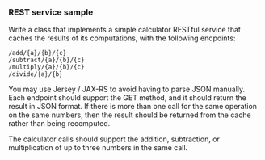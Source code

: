 ### REST service sample

Write a class that implements a simple calculator RESTful service that caches the results of its computations, with the following endpoints:
```
/add/{a}/{b}/{c}
/subtract/{a}/{b}/{c}
/multiply/{a}/{b}/{c}
/divide/{a}/{b}
```
You may use Jersey / JAX-RS to avoid having to parse JSON manually. Each endpoint should support the GET method, and it should return the result in JSON format. If there is more than one call for the same operation on the same numbers, then the result should be returned from the cache rather than being recomputed.

The calculator calls should support the addition, subtraction, or multiplication of up to three numbers in the same call.